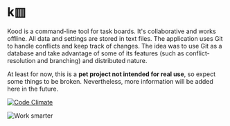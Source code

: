 
# k▥

Kood is a command-line tool for task boards. It's collaborative and works offline. All data and settings are stored in text files. The application uses Git to handle conflicts and keep track of changes.
The idea was to use Git as a database and take advantage of some of its features (such as conflict-resolution and branching) and distributed nature.

At least for now, this is a **pet project not intended for real use**, so expect some things to be broken. Nevertheless, more information will be added here in the future.

[![Code Climate](https://codeclimate.com/badge.png)](https://codeclimate.com/github/dmfrancisco/kood)

![Work smarter](https://raw.github.com/dmfrancisco/kood/media/promo.gif "Kood Promo")
